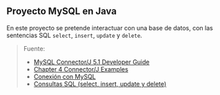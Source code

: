 ## Proyecto MySQL en Java
En este proyecto se pretende interactuar con una base de datos, con las sentencias SQL `select`, `insert`, `update` y `delete`.

> Fuente:
> * [MySQL Connector/J 5.1 Developer Guide](https://dev.mysql.com/doc/connector-j/5.1/en/)
> * [Chapter 4 Connector/J Examples](https://dev.mysql.com/doc/connector-j/5.1/en/connector-j-examples.html)
> * [Conexión con MySQL](https://dev.mysql.com/doc/connector-j/5.1/en/connector-j-reference-configuration-properties.html)
> * [Consultas SQL (select, insert, update y delete)](https://dev.mysql.com/doc/connector-j/5.1/en/connector-j-usagenotes-statements.html#connector-j-examples-execute-select)
